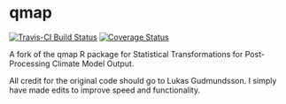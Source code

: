 # qmap
[![Travis-CI Build Status](https://travis-ci.org/doug-friedman/qmap.svg?branch=master)](https://travis-ci.org/doug-friedman/qmap)
[![Coverage Status](https://img.shields.io/codecov/c/github/doug-friedman/qmap/master.svg)](https://codecov.io/github/doug-friedman/qmap?branch=master)

A fork of the qmap R package for Statistical Transformations for Post-Processing Climate Model Output.


All credit for the original code should go to Lukas Gudmundsson. I simply have made edits to improve speed and functionality.
